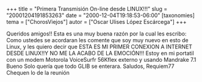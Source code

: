 +++
title = "Primera Transmisión On-line desde LINUX!!!"
slug = "20001204191853263"
date = "2000-12-04T19:18:53-06:00"
[taxonomies]
tema = ["ChorosViejos"]
autor = ["Oscar Ulises López Escárcega"]
+++

Queridos amigos!!
Esta es una muy buena razón por la cual les escribo:
Como ustedes se acordaran les comente que soy muy nuevo en esto de
Linux, y les quiero decir que ESTA ES MI PRIMER CONEXION A INTERNET
DESDE LINUX!!Y NO ME LA ACABO DE LA EMOCIÓN!!! Estoy en mi portatil con
un modem Motorola VoiceSurfr 56Kflex externo y usando Mandrake 7.1
Bueno Solo quería que todo GLIB se enterara.
Saludos,
Requiem77
Chequen lo de la reunión
